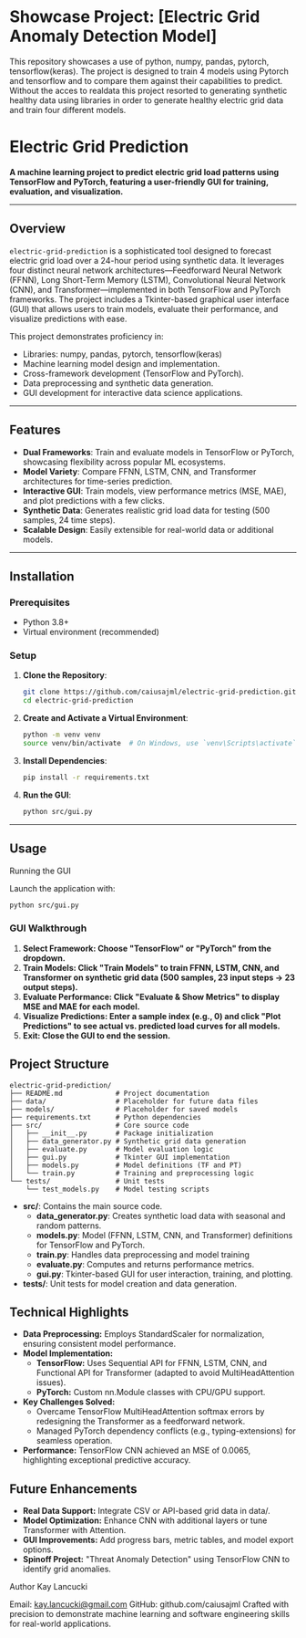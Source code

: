# Showcase Project: [Electric Grid Anomaly Detection Model]

This repository showcases a use of python, numpy, pandas, pytorch, tensorflow(keras).
The project is designed to train 4 models using Pytorch and tensorflow and to compare them against their capabilities to predict.
Without the acces to realdata this project resorted to generating synthetic healthy data using libraries in order to generate healthy electric grid data and train four different models.

# Electric Grid Prediction

**A machine learning project to predict electric grid load patterns using TensorFlow and PyTorch, featuring a user-friendly GUI for training, evaluation, and visualization.**

---

## Overview

`electric-grid-prediction` is a sophisticated tool designed to forecast electric grid load over a 24-hour period using synthetic data. It leverages four distinct neural network architectures—Feedforward Neural Network (FFNN), Long Short-Term Memory (LSTM), Convolutional Neural Network (CNN), and Transformer—implemented in both TensorFlow and PyTorch frameworks. The project includes a Tkinter-based graphical user interface (GUI) that allows users to train models, evaluate their performance, and visualize predictions with ease.

This project demonstrates proficiency in:
- Libraries: numpy, pandas, pytorch, tensorflow(keras)
- Machine learning model design and implementation.
- Cross-framework development (TensorFlow and PyTorch).
- Data preprocessing and synthetic data generation.
- GUI development for interactive data science applications.

---

## Features

- **Dual Frameworks**: Train and evaluate models in TensorFlow or PyTorch, showcasing flexibility across popular ML ecosystems.
- **Model Variety**: Compare FFNN, LSTM, CNN, and Transformer architectures for time-series prediction.
- **Interactive GUI**: Train models, view performance metrics (MSE, MAE), and plot predictions with a few clicks.
- **Synthetic Data**: Generates realistic grid load data for testing (500 samples, 24 time steps).
- **Scalable Design**: Easily extensible for real-world data or additional models.

---

## Installation

### Prerequisites
- Python 3.8+
- Virtual environment (recommended)

### Setup
1. **Clone the Repository**:
   ```bash
   git clone https://github.com/caiusajml/electric-grid-prediction.git
   cd electric-grid-prediction
   
2. **Create and Activate a Virtual Environment**:
   ```bash
   python -m venv venv
   source venv/bin/activate  # On Windows, use `venv\Scripts\activate`
   
3. **Install Dependencies**:
   ```bash
   pip install -r requirements.txt
   

4. **Run the GUI**:
   ```bash
   python src/gui.py
   ```

---

## Usage
Running the GUI

Launch the application with:
   ```bash
   python src/gui.py
   ```
### GUI Walkthrough

1. **Select Framework: Choose "TensorFlow" or "PyTorch" from the dropdown.**
2. **Train Models: Click "Train Models" to train FFNN, LSTM, CNN, and Transformer on synthetic grid data (500 samples, 23 input steps → 23 output steps).**
3. **Evaluate Performance: Click "Evaluate & Show Metrics" to display MSE and MAE for each model.**
4. **Visualize Predictions: Enter a sample index (e.g., 0) and click "Plot Predictions" to see actual vs. predicted load curves for all models.**
5. **Exit: Close the GUI to end the session.**

## Project Structure

```
electric-grid-prediction/
├── README.md             # Project documentation
├── data/                 # Placeholder for future data files
├── models/               # Placeholder for saved models
├── requirements.txt      # Python dependencies
├── src/                  # Core source code
│   ├── __init__.py       # Package initialization
│   ├── data_generator.py # Synthetic grid data generation
│   ├── evaluate.py       # Model evaluation logic
│   ├── gui.py            # Tkinter GUI implementation
│   ├── models.py         # Model definitions (TF and PT)
│   └── train.py          # Training and preprocessing logic
└── tests/                # Unit tests
    └── test_models.py    # Model testing scripts
```

- **src/**: Contains the main source code.
  - **data_generator.py**: Creates synthetic load data with seasonal and random patterns.
  - **models.py**: Model (FFNN, LSTM, CNN, and Transformer) definitions for TensorFlow and PyTorch.
  - **train.py**: Handles data preprocessing and model training
  - **evaluate.py**: Computes and returns performance metrics.
  - **gui.py**: Tkinter-based GUI for user interaction, training, and plotting.
- **tests/**: Unit tests for model creation and data generation.

## Technical Highlights
- **Data Preprocessing:** Employs StandardScaler for normalization, ensuring consistent model performance.
- **Model Implementation:**
   - **TensorFlow:** Uses Sequential API for FFNN, LSTM, CNN, and Functional API for Transformer (adapted to avoid MultiHeadAttention issues).
   - **PyTorch:** Custom nn.Module classes with CPU/GPU support.
- **Key Challenges Solved:**
  - Overcame TensorFlow MultiHeadAttention softmax errors by redesigning the Transformer as a feedforward network.
  - Managed PyTorch dependency conflicts (e.g., typing-extensions) for seamless operation.
- **Performance:** TensorFlow CNN achieved an MSE of 0.0065, highlighting exceptional predictive accuracy.

## Future Enhancements
- **Real Data Support:** Integrate CSV or API-based grid data in data/.
- **Model Optimization:** Enhance CNN with additional layers or tune Transformer with Attention.
- **GUI Improvements:** Add progress bars, metric tables, and model export options.
- **Spinoff Project:** "Threat Anomaly Detection" using TensorFlow CNN to identify grid anomalies.

Author
Kay Lancucki

Email: kay.lancucki@gmail.com
GitHub: github.com/caiusajml
Crafted with precision to demonstrate machine learning and software engineering skills for real-world applications.
